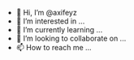- 👋 Hi, I’m @axifeyz
- 👀 I’m interested in ...
- 🌱 I’m currently learning ...
- 💞️ I’m looking to collaborate on ...
- 📫 How to reach me ...

<!---
axifeyz/axifeyz is a ✨ special ✨ repository because its `README.md` (this file) appears on your GitHub profile.
You can click the Preview link to take a look at your changes.
--->

